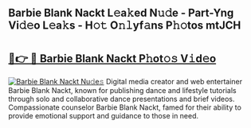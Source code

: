 ## Barbie Blank Nackt L𝚎a𝚔ed N𝚞𝚍e - Part-Yng Vi𝚍𝚎o L𝚎a𝚔s - H𝚘𝚝 O𝚗𝚕yf𝚊ns P𝚑𝚘tos mtJCH

# <h2><a href="http://kff6elg.oniu.top/?m=Barbie+Blank+Nackt">🔗👉 🔴 Barbie Blank Nackt P𝚑ot𝚘𝚜 V𝚒d𝚎o</a></h2>

[![Barbie Blank Nackt Nu𝚍e𝚜](https://i.imgur.com/0qMVB7G.gif)](http://kff6elg.oniu.top/?m=Barbie+Blank+Nackt)
Digital media creator and web entertainer Barbie Blank Nackt, known for publishing dance and lifestyle tutorials through solo and collaborative dance presentations and brief videos. Compassionate counselor Barbie Blank Nackt, famed for their ability to provide emotional support and guidance to those in need.  
